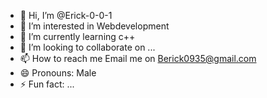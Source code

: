 - 👋 Hi, I’m @Erick-0-0-1
- 👀 I’m interested in Webdevelopment  
- 🌱 I’m currently learning c++
- 💞️ I’m looking to collaborate on ...
- 📫 How to reach me Email me on Berick0935@gmail.com
- 😄 Pronouns: Male
- ⚡ Fun fact: ...

<!---
Erick-0-0-1/Erick-0-0-1 is a ✨ special ✨ repository because its `README.md` (this file) appears on your GitHub profile.
You can click the Preview link to take a look at your changes.
--->
